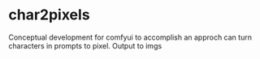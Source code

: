 # char2pixels
Conceptual development for comfyui to accomplish an approch can turn characters in prompts to pixel. Output to imgs
